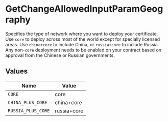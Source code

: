 # GetChangeAllowedInputParamGeography

Specifies the type of network where you want to deploy your certificate. Use `core` to deploy across most of the world except for specially licensed areas.  Use `china+core` to include China, or `russia+core` to include Russia. Any non-`core` deployment needs to be enabled on your contract based on approval from the Chinese or Russian governments.


## Values

| Name               | Value              |
| ------------------ | ------------------ |
| `CORE`             | core               |
| `CHINA_PLUS_CORE`  | china+core         |
| `RUSSIA_PLUS_CORE` | russia+core        |